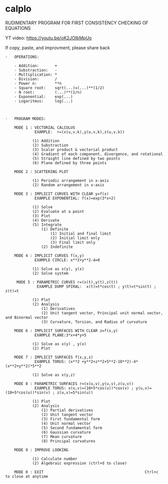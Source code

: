 # calplo

RUDIMENTARY PROGRAM FOR FIRST CONSISTENCY CHECKING OF EQUATIONS 

YT video: https://youtu.be/oK2JOIbMpUo

If copy, paste, and improvment, please share back

    ·   OPERATIONS:
        
        - Addition:       +
        - Substraction:   -
        - Multiplication: * 
        - Division:       /   
        - Power n:        **n
        - Square root:    sqrt(...)=(...)**(1/2)
        - N root:         (...)**(1/n)  
        - Exponential:    exp(...)
        - Logaritmus:     log(...)
 
 
        
    ·   PROGRAM MODES: 

        MODE 1 : VECTORIAL CALCULUS
                 EXAMPLE:  r=(x(u,v,k),y(u,v,k),z(u,v,k))

                (1) Addition
                (2) Substraction
                (3) Scalar product & vectorial product
                (4) Gradient of each component, divergence, and rotational
                (5) Straight line defined by two points
                (6) Plane defined by three points
         
        MODE 2 : SCATTERING PLOT 
         
                (1) Periodic arrangement in x-axis
                (2) Random arrangement in x-axis

        MODE 3 : IMPLICIT CURVES WITH CLEAR y=f(x)
                 EXAMPLE EXPONENTIAL: f(x)=exp(3*x+2)

                (1) Solve
                (2) Evaluate at a point
                (3) Plot
                (4) Derivate
                (5) Integrate
                    (1) Definite
                        (1) Initial and final limit
                        (2) Initial limit only
                        (3) Final limit only
                    (2) Indefinite

        MODE 4 : IMPLICIT CURVES f(x,y)  
                 EXAMPLE CIRCLE: x**2+y**2-4=0

                (1) Solve as x(y), y(x)
                (2) Solve system

         MODE 5 : PARAMETRIC CURVES r=(x(t),y(t),z(t)) 
                  EXAMPLE DUMP SPIRAL:  x(t)=t*cos(t) ; y(t)=t*sin(t) ; z(t)=t

                (1) Plot 
                (2) Analysis
                    (1) Derivatives
                    (2) Unit tangent vector, Principal unit normal vector, and Binormal vector
                    (3) Curvature, Torsion, and Radius of curvature

        MODE 6 : IMPLICIT SURFACES WITH CLEAR z=f(x,y) 
                 EXAMPLE PLANE:3*x+4*y+5 

                (1) Solve as x(y) , y(x)
                (2) Plot

        MODE 7 : IMPLICIT SURFACES f(x,y,z)
                 EXAMPLE TORUS: (x**2 +y**2+z**2+5**2-10**2)-4*(x**2+y**2)*5**2

                (1) Solve as x(y,z)

        MODE 8 : PARAMETRIC SURFACES r=(x(u,v),y(u,v),z(u,v))
                 EXAMPLE TORUS: x(u,v)=(10+5*cos(u))*cos(v) ; y(u,v)=(10+5*cos(u))*sin(v) ; z(u,v)=5*sin(u))

                (1) Plot 
                (2) Analysis
                    (1) Partial derivatives
                    (2) Unit tangent vector
                    (3) First fundamental form
                    (4) Unit normal vector
                    (5) Second fundamental form
                    (6) Gaussian curvature
                    (7) Mean curvature
                    (8) Principal curvatures 

        MODE 9 : IMPROVE LOOKING 

                (1) Calculate number
                (2) Algebraic expression (ctrl+d to close)

        MODE 0 : EXIT                                             Ctrl+c to close at anytime
